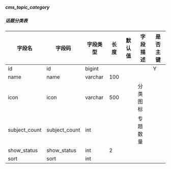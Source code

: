 
##### cms_topic_category
##### 话题分类表
|字段名|字段码|字段类型|长度|默认值|字段描述|是否主键|
|----|----|----|----|----|----|----|
|id|id|bigint||||Y|
|name|name|varchar|100||||
|icon|icon|varchar|500||分类图标||
|subject_count|subject_count|int|||专题数量||
|show_status|show_status|int|2||||
|sort|sort|int|||||
